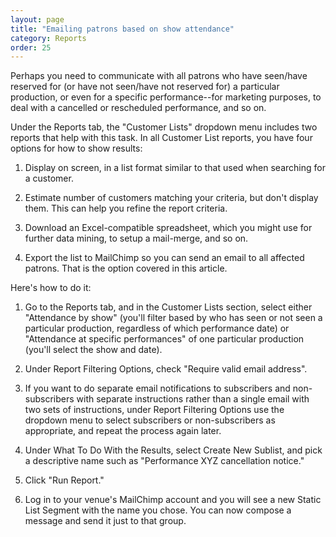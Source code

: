 ```yaml
---
layout: page
title: "Emailing patrons based on show attendance"
category: Reports
order: 25
---
```


Perhaps you need to communicate with all patrons who have seen/have
reserved for (or have not seen/have not reserved for) a particular
production, or even for a specific performance--for marketing
purposes, to deal with a cancelled or rescheduled performance, and so
on.

Under the Reports tab, the "Customer Lists" dropdown menu includes two
reports that help with this task.
In all Customer List reports, you have four options for how to show
results:

1. Display on screen, in a list format similar to that used when
searching for a customer.

2. Estimate number of customers matching your criteria, but don't
display them.  This can help you refine the report criteria.

3. Download an Excel-compatible spreadsheet, which you might use for
further data mining, to setup a mail-merge, and so on.

4. Export the list to MailChimp so you can send an email to all
affected patrons.  That is the option covered in this article.

Here's how to do it:

1. Go to the Reports tab, and in the Customer Lists section, select
either "Attendance by show" (you'll filter based by who has seen or
not seen a particular production, regardless of which performance date)
or
"Attendance at specific performances" of one particular production (you'll select the show and date).
2. Under Report Filtering Options, check "Require valid email
address".

3. If you want to do separate email notifications to subscribers and
non-subscribers with separate instructions rather than a single email
with two sets of instructions, under Report Filtering Options use the
dropdown menu to select subscribers or non-subscribers as appropriate,
and repeat the process again later.

4. Under What To Do With the Results, select Create New Sublist, and
pick a descriptive name such as "Performance XYZ cancellation notice."

5. Click "Run Report."

6. Log in to your venue's MailChimp account and you will see a new
Static List Segment with the name you chose.  You can now compose a
message and send it just to that group.

